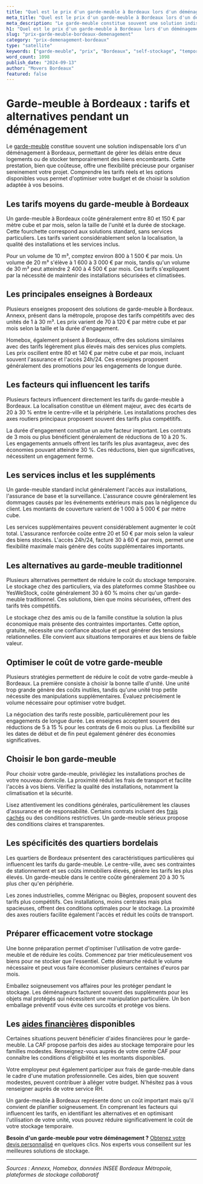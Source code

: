 ```yaml
---
title: "Quel est le prix d'un garde-meuble à Bordeaux lors d'un déménagement ?"
meta_title: "Quel est le prix d'un garde-meuble à Bordeaux lors d'un déménagement ?"
meta_description: "Le garde-meuble constitue souvent une solution indispensable lors d'un déménagement à Bordeaux, permettant de gérer les délais entre deux logements ou."
h1: "Quel est le prix d'un garde-meuble à Bordeaux lors d'un déménagement ?"
slug: "prix-garde-meuble-bordeaux-demenagement"
category: "prix-demenagement-bordeaux"
type: "satellite"
keywords: ["garde-meuble", "prix", "Bordeaux", "self-stockage", "temporaire"]
word_count: 1098
publish_date: "2024-09-13"
author: "Movers Bordeaux"
featured: false
---
```



# Garde-meuble à Bordeaux : tarifs et alternatives pendant un déménagement

Le [garde-meuble](/blog/garde-meuble/guide) constitue souvent une solution indispensable lors d'un déménagement à Bordeaux, permettant de gérer les délais entre deux logements ou de stocker temporairement des biens encombrants. Cette prestation, bien que coûteuse, offre une flexibilité précieuse pour organiser sereinement votre projet. Comprendre les tarifs réels et les options disponibles vous permet d'optimiser votre budget et de choisir la solution adaptée à vos besoins.

## Les tarifs moyens du garde-meuble à Bordeaux

Un garde-meuble à Bordeaux coûte généralement entre 80 et 150 € par mètre cube et par mois, selon la taille de l'unité et la durée de stockage. Cette fourchette correspond aux solutions standard, sans services particuliers. Les tarifs varient considérablement selon la localisation, la qualité des installations et les services inclus.

Pour un volume de 10 m³, comptez environ 800 à 1 500 € par mois. Un volume de 20 m³ s'élève à 1 600 à 3 000 € par mois, tandis qu'un volume de 30 m³ peut atteindre 2 400 à 4 500 € par mois. Ces tarifs s'expliquent par la nécessité de maintenir des installations sécurisées et climatisées.

## Les principales enseignes à Bordeaux

Plusieurs enseignes proposent des solutions de garde-meuble à Bordeaux. Annexx, présent dans la métropole, propose des tarifs compétitifs avec des unités de 1 à 30 m³. Les prix varient de 70 à 120 € par mètre cube et par mois selon la taille et la durée d'engagement.

Homebox, également présent à Bordeaux, offre des solutions similaires avec des tarifs légèrement plus élevés mais des services plus complets. Les prix oscillent entre 80 et 140 € par mètre cube et par mois, incluant souvent l'assurance et l'accès 24h/24. Ces enseignes proposent généralement des promotions pour les engagements de longue durée.

## Les facteurs qui influencent les tarifs

Plusieurs facteurs influencent directement les tarifs du garde-meuble à Bordeaux. La localisation constitue un élément majeur, avec des écarts de 20 à 30 % entre le centre-ville et la périphérie. Les installations proches des axes routiers principaux proposent souvent des tarifs plus compétitifs.

La durée d'engagement constitue un autre facteur important. Les contrats de 3 mois ou plus bénéficient généralement de réductions de 10 à 20 %. Les engagements annuels offrent les tarifs les plus avantageux, avec des économies pouvant atteindre 30 %. Ces réductions, bien que significatives, nécessitent un engagement ferme.

## Les services inclus et les suppléments

Un garde-meuble standard inclut généralement l'accès aux installations, l'assurance de base et la surveillance. L'assurance couvre généralement les dommages causés par les événements extérieurs mais pas la négligence du client. Les montants de couverture varient de 1 000 à 5 000 € par mètre cube.

Les services supplémentaires peuvent considérablement augmenter le coût total. L'assurance renforcée coûte entre 20 et 50 € par mois selon la valeur des biens stockés. L'accès 24h/24, facturé 30 à 60 € par mois, permet une flexibilité maximale mais génère des coûts supplémentaires importants.

## Les alternatives au garde-meuble traditionnel

Plusieurs alternatives permettent de réduire le coût du stockage temporaire. Le stockage chez des particuliers, via des plateformes comme Stashbee ou YesWeStock, coûte généralement 30 à 60 % moins cher qu'un garde-meuble traditionnel. Ces solutions, bien que moins sécurisées, offrent des tarifs très compétitifs.

Le stockage chez des amis ou de la famille constitue la solution la plus économique mais présente des contraintes importantes. Cette option, gratuite, nécessite une confiance absolue et peut générer des tensions relationnelles. Elle convient aux situations temporaires et aux biens de faible valeur.

## Optimiser le coût de votre garde-meuble

Plusieurs stratégies permettent de réduire le coût de votre garde-meuble à Bordeaux. La première consiste à choisir la bonne taille d'unité. Une unité trop grande génère des coûts inutiles, tandis qu'une unité trop petite nécessite des manipulations supplémentaires. Évaluez précisément le volume nécessaire pour optimiser votre budget.

La négociation des tarifs reste possible, particulièrement pour les engagements de longue durée. Les enseignes acceptent souvent des réductions de 5 à 15 % pour les contrats de 6 mois ou plus. La flexibilité sur les dates de début et de fin peut également générer des économies significatives.

## Choisir le bon garde-meuble

Pour choisir votre garde-meuble, privilégiez les installations proches de votre nouveau domicile. La proximité réduit les frais de transport et facilite l'accès à vos biens. Vérifiez la qualité des installations, notamment la climatisation et la sécurité.

Lisez attentivement les conditions générales, particulièrement les clauses d'assurance et de responsabilité. Certains contrats incluent des [frais cachés](/blog/prix/frais-caches-demenagement) ou des conditions restrictives. Un garde-meuble sérieux propose des conditions claires et transparentes.

## Les spécificités des quartiers bordelais

Les quartiers de Bordeaux présentent des caractéristiques particulières qui influencent les tarifs du garde-meuble. Le centre-ville, avec ses contraintes de stationnement et ses coûts immobiliers élevés, génère les tarifs les plus élevés. Un garde-meuble dans le centre coûte généralement 20 à 30 % plus cher qu'en périphérie.

Les zones industrielles, comme Mérignac ou Bègles, proposent souvent des tarifs plus compétitifs. Ces installations, moins centrales mais plus spacieuses, offrent des conditions optimales pour le stockage. La proximité des axes routiers facilite également l'accès et réduit les coûts de transport.

## Préparer efficacement votre stockage

Une bonne préparation permet d'optimiser l'utilisation de votre garde-meuble et de réduire les coûts. Commencez par trier méticuleusement vos biens pour ne stocker que l'essentiel. Cette démarche réduit le volume nécessaire et peut vous faire économiser plusieurs centaines d'euros par mois.

Emballez soigneusement vos affaires pour les protéger pendant le stockage. Les déménageurs facturent souvent des suppléments pour les objets mal protégés qui nécessitent une manipulation particulière. Un bon emballage préventif vous évite ces surcoûts et protège vos biens.

## Les [aides financières](/blog/etudiant/aide-financiere-demenagement-etudiant) disponibles

Certaines situations peuvent bénéficier d'aides financières pour le garde-meuble. La CAF propose parfois des aides au stockage temporaire pour les familles modestes. Renseignez-vous auprès de votre centre CAF pour connaître les conditions d'éligibilité et les montants disponibles.

Votre employeur peut également participer aux frais de garde-meuble dans le cadre d'une mutation professionnelle. Ces aides, bien que souvent modestes, peuvent contribuer à alléger votre budget. N'hésitez pas à vous renseigner auprès de votre service RH.

Un garde-meuble à Bordeaux représente donc un coût important mais qu'il convient de planifier soigneusement. En comprenant les facteurs qui influencent les tarifs, en identifiant les alternatives et en optimisant l'utilisation de votre unité, vous pouvez réduire significativement le coût de votre stockage temporaire.

**Besoin d'un garde-meuble pour votre déménagement ?** [Obtenez votre devis personnalisé](/blog/devis/guide) en quelques clics. Nos experts vous conseillent sur les meilleures solutions de stockage.

---

*Sources : Annexx, Homebox, données INSEE Bordeaux Métropole, plateformes de stockage collaboratif*
